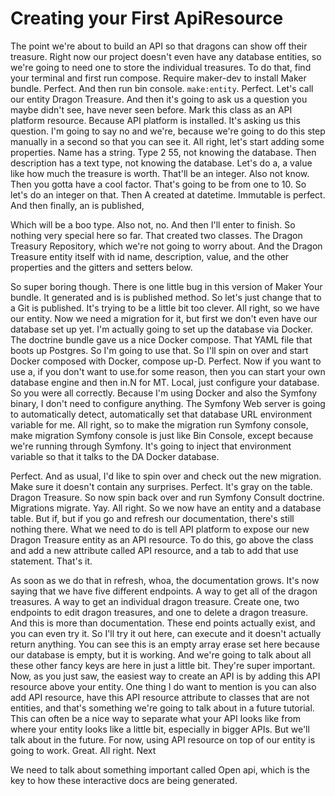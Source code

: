 # Creating your First ApiResource

The point we're about to build an API so that dragons can show off their treasure.
Right now our project doesn't even have any database entities, so we're going to need
one to store the individual treasures. To do that, find your terminal and first run
compose. Require maker-dev to install Maker bundle. Perfect. And then run bin
console. `make:entity`. Perfect. Let's call our entity Dragon Treasure. And then it's
going to ask us a question you maybe didn't see, have never seen before. Mark this
class as an API platform resource. Because API platform is installed. It's asking us
this question. I'm going to say no and we're, because we're going to do this step
manually in a second so that you can see it. All right, let's start adding some
properties. Name has a string. Type 2 55, not knowing the database. Then description
has a text type, not knowing the database. Let's do a, a value like how much the
treasure is worth. That'll be an integer. Also not know. Then you gotta have a cool
factor. That's going to be from one to 10. So let's do an integer on that. Then A
created at datetime. Immutable is perfect. And then finally, an is published,

Which will be a boo type. Also not, no. And then I'll enter to finish. So nothing
very special here so far. That created two classes. The Dragon Treasury Repository,
which we're not going to worry about. And the Dragon Treasure entity itself with id
name, description, value, and the other properties and the gitters and setters below.

So super boring though. There is one little bug in this version of Maker Your bundle.
It generated and is is published method. So let's just change that to a Git is
published. It's trying to be a little bit too clever. All right, so we have our
entity. Now we need a migration for it, but first we don't even have our database set
up yet. I'm actually going to set up the database via Docker. The doctrine bundle
gave us a nice Docker compose. That YAML file that boots up Postgres. So I'm going to
use that. So I'll spin on over and start Docker composed with Docker, compose up-D.
Perfect. Now if you want to use a, if you don't want to use.for some reason, then you
can start your own database engine and then in.N for MT. Local, just configure your
database. So you were all correctly. Because I'm using Docker and also the Symfony
binary, I don't need to configure anything. The Symfony Web server is going to
automatically detect, automatically set that database URL environment variable for
me. All right, so to make the migration run Symfony console, make migration Symfony
console is just like Bin Console, except because we're running through Symfony. It's
going to inject that environment variable so that it talks to the DA Docker database.

Perfect. And as usual, I'd like to spin over and check out the new migration. Make
sure it doesn't contain any surprises. Perfect. It's gray on the table. Dragon
Treasure. So now spin back over and run Symfony Consult doctrine. Migrations migrate.
Yay. All right. So we now have an entity and a database table. But if, but if you go
and refresh our documentation, there's still nothing there. What we need to do is
tell API platform to expose our new Dragon Treasure entity as an API resource. To do
this, go above the class and add a new attribute called API resource, and a tab to
add that use statement. That's it.

As soon as we do that in refresh, whoa, the documentation grows. It's now saying that
we have five different endpoints. A way to get all of the dragon treasures. A way to
get an individual dragon treasure. Create one, two endpoints to edit dragon
treasures, and one to delete a dragon treasure. And this is more than documentation.
These end points actually exist, and you can even try it. So I'll try it out here,
can execute and it doesn't actually return anything. You can see this is an empty
array erase set here because our database is empty, but it is working. And we're
going to talk about all these other fancy keys are here in just a little bit. They're
super important. Now, as you just saw, the easiest way to create an API is by adding
this API resource above your entity. One thing I do want to mention is you can also
add API resource, have this API resource attribute to classes that are not entities,
and that's something we're going to talk about in a future tutorial. This can often
be a nice way to separate what your API looks like from where your entity looks like
a little bit, especially in bigger APIs. But we'll talk about in the future. For now,
using API resource on top of our entity is going to work. Great. All right. Next

We need to talk about something important called Open api, which is the key to how
these interactive docs are being generated.

